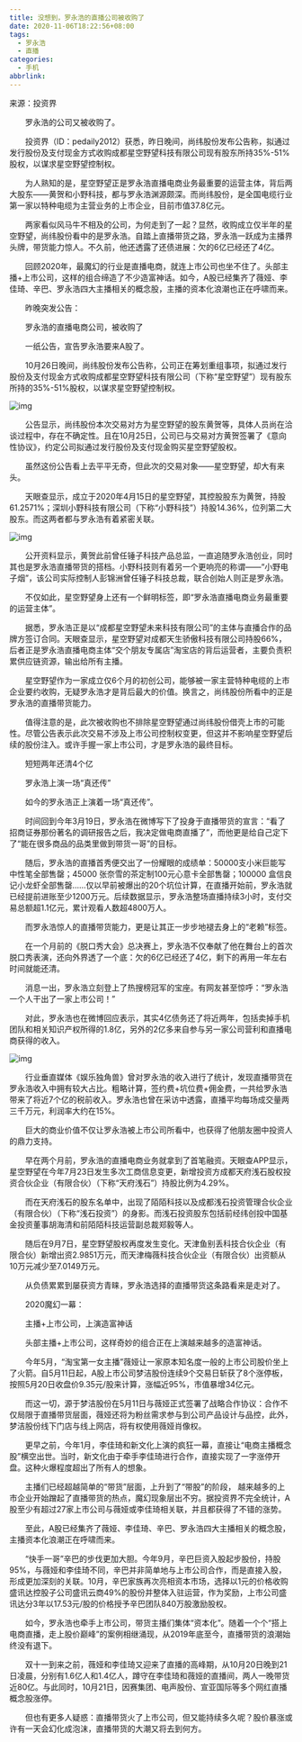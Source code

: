 ```yaml
---
title: 没想到，罗永浩的直播公司被收购了
date: 2020-11-06T18:22:56+08:00
tags:
  - 罗永浩
  - 直播
categories:
  - 手机
abbrlink:
---
```


来源：投资界

　　罗永浩的公司又被收购了。

　　投资界（ID：pedaily2012）获悉，昨日晚间，尚纬股份发布公告称，拟通过发行股份及支付现金方式收购成都星空野望科技有限公司现有股东所持35%-51%股权，以谋求星空野望控制权。

　　为人熟知的是，星空野望正是罗永浩直播电商业务最重要的运营主体，背后两大股东——黄贺和小野科技，都与罗永浩渊源颇深。而尚纬股份，是全国电缆行业第一家以特种电缆为主营业务的上市企业，目前市值37.8亿元。

　　两家看似风马牛不相及的公司，为何走到了一起？显然，收购成立仅半年的星空野望，尚纬股份看中的是罗永浩。自踏上直播带货之路，罗永浩一跃成为主播界头牌，带货能力惊人。不久前，他还透露了还债进展：欠的6亿已经还了4亿。

　　回顾2020年，最魔幻的行业是直播电商，就连上市公司也坐不住了。头部主播+上市公司，这样的组合缔造了不少造富神话。如今，A股已经集齐了薇娅、李佳琦、辛巴、罗永浩四大主播相关的概念股，主播的资本化浪潮也正在呼啸而来。

　　昨晚突发公告：

　　罗永浩的直播电商公司，被收购了

　　一纸公告，宣告罗永浩要来A股了。

　　10月26日晚间，尚纬股份发布公告称，公司正在筹划重组事项，拟通过发行股份及支付现金方式收购成都星空野望科技有限公司（下称“星空野望”）现有股东所持的35%-51%股权，以谋求星空野望控制权。

![img](https://cdn.jsdelivr.net/gh/yakeing/Documentation@main/Hexo/images/7708-kcaeqzx4437926.png)

　　公告显示，尚纬股份本次交易对方为星空野望的股东黄贺等，具体人员尚在洽谈过程中，存在不确定性。且在10月25日，公司已与交易对方黄贺签署了《意向性协议》，约定公司拟通过发行股份及支付现金购买星空野望股权。

　　虽然这份公告看上去平平无奇，但此次的交易对象——星空野望，却大有来头。

　　天眼查显示，成立于2020年4月15日的星空野望，其控股股东为黄贺，持股61.2571%；深圳小野科技有限公司（下称“小野科技”）持股14.36%，位列第二大股东。而这两者都与罗永浩有着紧密关联。

![img](https://cdn.jsdelivr.net/gh/yakeing/Documentation@main/Hexo/images/bf6b-kcaeqzx4437997.png)

　　公开资料显示，黄贺此前曾任锤子科技产品总监，一直追随罗永浩创业，同时其也是罗永浩直播带货的搭档。小野科技则有着另一个更响亮的称谓——“小野电子烟”，该公司实际控制人彭锦洲曾任锤子科技总裁，联合创始人则正是罗永浩。

　　不仅如此，星空野望身上还有一个鲜明标签，即“罗永浩直播电商业务最重要的运营主体”。

　　据悉，罗永浩正是以“成都星空野望未来科技有限公司”的主体与直播合作的品牌方签订合同。天眼查显示，星空野望对成都天生骄傲科技有限公司持股66%，后者正是罗永浩直播电商主体“交个朋友专属店”淘宝店的背后运营者，主要负责积累供应链资源，输出给所有主播。

　　星空野望作为一家成立仅6个月的初创公司，能够被一家主营特种电缆的上市企业要约收购，无疑罗永浩才是背后最大的价值。换言之，尚纬股份所看中的正是罗永浩的直播带货能力。

　　值得注意的是，此次被收购也不排除星空野望通过尚纬股份借壳上市的可能性。尽管公告表示此次交易不涉及上市公司控制权变更，但这并不影响星空野望后续的股份注入。或许手握一家上市公司，才是罗永浩的最终目标。

　　短短两年还清4个亿

　　罗永浩上演一场“真还传”

　　如今的罗永浩正上演着一场“真还传”。

　　时间回到今年3月19日，罗永浩在微博写下了投身于直播带货的宣言：“看了招商证券那份著名的调研报告之后，我决定做电商直播了”，而他更是给自己定下了“能在很多商品的品类里做到带货一哥”的目标。

　　随后，罗永浩的直播首秀便交出了一份耀眼的成绩单：50000支小米巨能写中性笔全部售罄；45000 张奈雪的茶定制100元心意卡全部售罄；100000 盒信良记小龙虾全部售罄……仅以早前被爆出的20个坑位计算，在直播开始前，罗永浩就已经提前进账至少1200万元。后续数据显示，罗永浩整场直播持续3小时，支付交易总额超1.1亿元，累计观看人数超4800万人。

　　而罗永浩惊人的直播带货能力，更是让其正一步步地褪去身上的“老赖”标签。

　　在一个月前的《脱口秀大会》总决赛上，罗永浩不仅奉献了他在舞台上的首次脱口秀表演，还向外界透了一个底：欠的6亿已经还了4亿，剩下的再用一年左右时间就能还清。

　　消息一出，罗永浩立刻登上了热搜榜冠军的宝座。有网友甚至惊呼：“罗永浩一个人干出了一家上市公司！”

　　对此，罗永浩也在微博回应表示，其实4亿债务还了将近两年，包括卖掉手机团队和相关知识产权所得的1.8亿，另外的2亿多来自参与另一家公司营利和直播电商获得的收入。

![img](https://cdn.jsdelivr.net/gh/yakeing/Documentation@main/Hexo/images/efd9-kcaeqzx4438078.png)

　　行业垂直媒体《娱乐独角兽》曾对罗永浩的收入进行了统计，发现直播带货在罗永浩收入中拥有较大占比。粗略计算，签约费+坑位费+佣金费，一共给罗永浩带来了将近7个亿的税前收入。罗永浩也曾在采访中透露，直播平均每场成交量两三千万元，利润率大约在15%。

　　巨大的商业价值不仅让罗永浩被上市公司所看中，也获得了他朋友圈中投资人的鼎力支持。

　　早在两个月前，罗永浩的直播电商业务就拿到了首笔融资。天眼查APP显示，星空野望在今年7月23日发生多次工商信息变更，新增投资方成都天府浅石股权投资合伙企业（有限合伙）（下称“天府浅石”）持股比例为4.29%。

　　而在天府浅石的股东名单中，出现了陌陌科技以及成都浅石投资管理合伙企业（有限合伙）（下称“浅石投资”）的身影。而浅石投资股东包括前经纬创投中国基金投资董事胡海清和前陌陌科技运营副总裁郑毅等人。

　　随后在9月7日，星空野望股权再度发生变化。天津鱼别丢科技合伙企业（有限合伙）新增出资2.9851万元，而天津梅薇科技合伙企业（有限合伙）出资额从10万元减少至7.0149万元。

　　从负债累累到屡获资方青睐，罗永浩选择的直播带货这条路看来是走对了。

　　2020魔幻一幕：

　　主播+上市公司，上演造富神话

　　头部主播+上市公司，这样奇妙的组合正在上演越来越多的造富神话。

　　今年5月，“淘宝第一女主播”薇娅让一家原本知名度一般的上市公司股价坐上了火箭。自5月11日起，A股上市公司梦洁股份连续9个交易日斩获了8个涨停板，按照5月20日收盘价9.35元/股来计算，涨幅近95%，市值暴增34亿元。

　　而这一切，源于梦洁股份在5月11日与薇娅正式签署了战略合作协议：合作不仅局限于直播带货层面，薇娅还将为粉丝需求参与到公司产品设计与品控，此外，梦洁股份线下门店与线上网店，将有权使用薇娅肖像权。

　　更早之前，今年1月，李佳琦和新文化上演的疯狂一幕，直接让“电商主播概念股”横空出世。当时，新文化由于牵手李佳琦进行合作，直接实现了一字涨停开盘。这种火爆程度超出了所有人的想象。

　　主播们已经超越简单的“带货”层面，上升到了“带股”的阶段， 越来越多的上市企业开始蹭起了直播带货的热点，魔幻现象层出不穷。据投资界不完全统计，A股至少有超过27家上市公司与薇娅或李佳琦相关联，并且都获得了不错的涨势。

　　至此，A股已经集齐了薇娅、李佳琦、辛巴、罗永浩四大主播相关的概念股，主播资本化浪潮正在呼啸而来。

　　“快手一哥”辛巴的步伐更加大胆。今年9月，辛巴巨资入股起步股份，持股95%，与薇娅和李佳琦不同，辛巴并非简单地与上市公司合作，而是直接入股，形成更加深刻的关联。10月，辛巴家族再次亮相资本市场，选择以1元的价格收购盛讯达控股子公司盛讯云商49%的股份并整体入驻运营，作为奖励，上市公司盛讯达分3年以17.53元/股的价格授予辛巴团队840万股激励股权。

　　如今，罗永浩也牵手上市公司，带货主播们集体“资本化”。随着一个个“搭上电商直播，走上股价巅峰”的案例相继涌现，从2019年底至今，直播带货的浪潮始终没有退下。

　　双十一到来之前，薇娅和李佳琦又迎来了直播的高峰期，从10月20日晚到21日凌晨，分别有1.6亿人和1.4亿人，蹲守在李佳琦和薇娅的直播间，两人一晚带货近80亿。与此同时，10月21日，因赛集团、电声股份、宣亚国际等多个网红直播概念股涨停。

　　但也有更多人疑惑：直播带货火了上市公司，但又能持续多久呢？股价暴涨或许有一天会幻化成泡沫，直播带货的大潮又将去到何方。
